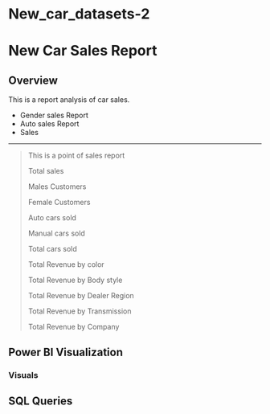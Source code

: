 # New_car_datasets-2

# New Car Sales Report

## Overview

This is a report analysis of car sales.
+ Gender sales Report
+ Auto sales Report
+ Sales
---

> This is a point of sales report
>
> Total sales
>
> Males Customers
>
> Female Customers
>
> Auto cars sold
>
> Manual cars sold
>
> Total cars sold
>
> Total Revenue by color
>
> Total Revenue by Body style
>
> Total Revenue by Dealer Region
>
> Total Revenue by Transmission
>
> Total Revenue by Company


## Power BI Visualization

### Visuals

## SQL Queries
